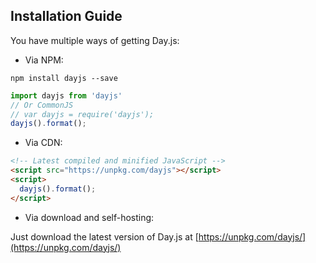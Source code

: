 ## Installation Guide

You have multiple ways of getting Day.js:

* Via NPM:

```console
npm install dayjs --save
```

```js
import dayjs from 'dayjs'
// Or CommonJS
// var dayjs = require('dayjs');
dayjs().format();
```

* Via CDN:

```html
<!-- Latest compiled and minified JavaScript -->
<script src="https://unpkg.com/dayjs"></script>
<script>
  dayjs().format();
</script>
```

* Via download and self-hosting:

Just download the latest version of Day.js at [https://unpkg.com/dayjs/](https://unpkg.com/dayjs/)